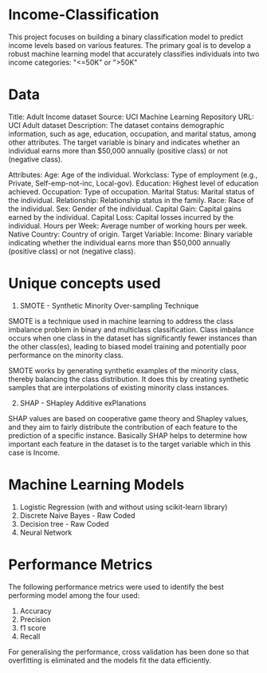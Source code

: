 # Income-Classification
This project focuses on building a binary classification model to predict income levels based on various features. The primary goal is to develop a robust machine learning model that accurately classifies individuals into two income categories: "&lt;=50K" or ">50K"

# Data
Title: Adult Income dataset
Source: UCI Machine Learning Repository
URL: UCI Adult dataset
Description: The dataset contains demographic information, such as age, education, occupation, and marital status, among other attributes. The target variable is binary and indicates whether an individual earns more than $50,000 annually (positive class) or not (negative class).

Attributes:
Age: Age of the individual.
Workclass: Type of employment (e.g., Private, Self-emp-not-inc, Local-gov).
Education: Highest level of education achieved.
Occupation: Type of occupation.
Marital Status: Marital status of the individual.
Relationship: Relationship status in the family.
Race: Race of the individual.
Sex: Gender of the individual.
Capital Gain: Capital gains earned by the individual.
Capital Loss: Capital losses incurred by the individual.
Hours per Week: Average number of working hours per week.
Native Country: Country of origin.
Target Variable:
Income: Binary variable indicating whether the individual earns more than $50,000 annually (positive class) or not (negative class).

# Unique concepts used 
1) SMOTE - Synthetic Minority Over-sampling Technique
   
SMOTE is a technique used in machine learning to address the class imbalance problem in binary and multiclass classification. Class imbalance occurs when one class in the dataset has significantly fewer instances than     the other class(es), leading to biased model training and potentially poor performance on the minority class. 

SMOTE works by generating synthetic examples of the minority class, thereby balancing the class distribution. It does this by creating synthetic samples that are interpolations of existing minority class instances.

2) SHAP - SHapley Additive exPlanations

SHAP values are based on cooperative game theory and Shapley values, and they aim to fairly distribute the contribution of each feature to the prediction of a specific instance. Basically SHAP helps to determine how important each feature in the dataset is to the target variable which in this case is Income. 



# Machine Learning Models
1) Logistic Regression (with and without using scikit-learn library)
2) Discrete Naive Bayes - Raw Coded
3) Decision tree - Raw Coded
4) Neural Network

# Performance Metrics 
The following performance metrics were used to identify the best performing model among the four used: 
1) Accuracy
2) Precision
3) f1 score
4) Recall

For generalising the performance, cross validation has been done so that overfitting is eliminated and the models fit the data efficiently. 



